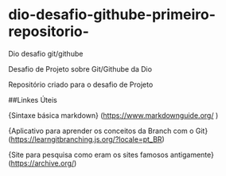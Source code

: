 # dio-desafio-githube-primeiro-repositorio-

Dio desafio git/githube

Desafio de Projeto sobre Git/Githube da Dio

Repositório criado para o desafio de Projeto

##Linkes Úteis

{Sintaxe básica markdown} (https://www.markdownguide.org/ )

{Aplicativo para aprender os conceitos da Branch com o Git} (https://learngitbranching.js.org/?locale=pt_BR)

{Site para pesquisa como eram os sites famosos antigamente} (https://archive.org/)

